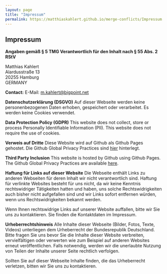 ```yaml
---
layout: page
title: "Impressum"
permalink: https://matthiaskahlert.github.io/merge-conflicts/Impressum
---
```

## Impressum
**Angaben gemäß § 5 TMG
Verantwortlich für den Inhalt nach § 55 Abs. 2 RStV**

Matthias Kahlert  
Alardusstraße 13  
20255 Hamburg  
GERMANY  



**Contact:**
E-Mail: m.kahlert@bigpoint.net

**Datenschutzerklärung (DSGVO)**
Auf dieser Webseite werden keine personenbezogenen Daten erhoben, gespeichert oder verarbeitet. Es werden keine Cookies verwendet.

**Data Protection Policy (GDPR)**
This website does not collect, store or process Personally Identifiable Information (PII). This website does not require the use of cookies.

**Verweis auf Dritte**
Diese Website wird auf Github als Github Pages gehostet. Die Github Global Privacy Practices sind [hier](https://help.github.com/en/github/site-policy/global-privacy-practices) hinterlegt.

**Third Party Inclusion**
This website is hosted by Github using Github Pages. The Github Global Privacy Practices are available [here](https://help.github.com/en/github/site-policy/global-privacy-practices).

**Haftung für Links auf dieser Website**
Die Webseite enthält Links zu anderen Webseiten für deren Inhalt wir nicht verantwortlich sind. Haftung für verlinkte Websites besteht für uns nicht, da wir keine Kenntnis rechtswidriger Tätigkeiten hatten und haben, uns solche Rechtswidrigkeiten auch bisher nicht aufgefallen sind und wir Links sofort entfernen würden, wenn uns Rechtswidrigkeiten bekannt werden.

Wenn Ihnen rechtswidrige Links auf unserer Website auffallen, bitte wir Sie uns zu kontaktieren. Sie finden die Kontaktdaten im Impressum.

**Urheberrechtshinweis**
Alle Inhalte dieser Webseite (Bilder, Fotos, Texte, Videos) unterliegen dem Urheberrecht der Bundesrepublik Deutschland. Bitte fragen Sie uns bevor Sie die Inhalte dieser Website verbreiten, vervielfältigen oder verwerten wie zum Beispiel auf anderen Websites erneut veröffentlichen. Falls notwendig, werden wir die unerlaubte Nutzung von Teilen der Inhalte unserer Seite rechtlich verfolgen.

Sollten Sie auf dieser Webseite Inhalte finden, die das Urheberrecht verletzen, bitten wir Sie uns zu kontaktieren.